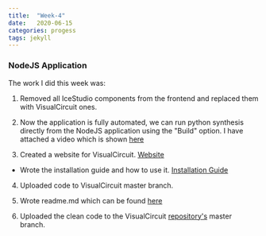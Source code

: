 ```yaml
---
title:  "Week-4"
date:   2020-06-15
categories: progess
tags: jekyll
---
```


### NodeJS Application

The work I did this week was:

1) Removed all IceStudio components from the frontend and replaced them with VisualCircuit ones.

2) Now the application is fully automated, we can run python synthesis directly from the NodeJS application using the "Build" option. I have attached a video which is shown [here](www.twitter.com/JdeRobot)

3) Created a website for VisualCircuit. [Website]( https://jderobot.github.io/VisualCircuit/)

- Wrote the installation guide and how to use it. [Installation Guide]( https://jderobot.github.io/VisualCircuit/install/)

4) Uploaded code to VisualCircuit master branch.

5) Wrote readme.md which can be found [here]( https://github.com/JdeRobot/VisualCircuit/blob/master/README.md)

6) Uploaded the clean code to the VisualCircuit [repository's](https://github.com/JdeRobot/VisualCircuit) master branch.


